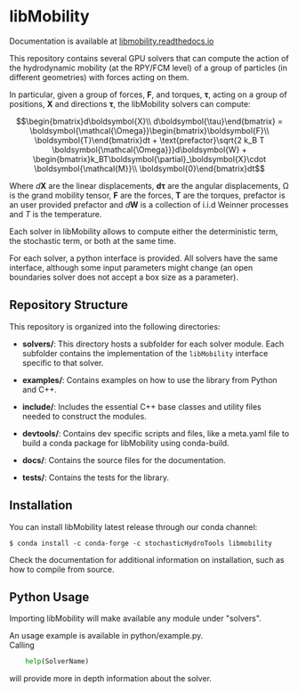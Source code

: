 # libMobility

Documentation is available at [libmobility.readthedocs.io](https://libmobility.readthedocs.io)  

This repository contains several GPU solvers that can compute the action of the hydrodynamic mobility (at the RPY/FCM level) of a group of particles (in different geometries) with forces acting on them.  

In particular, given a group of forces, $\boldsymbol{F}$, and torques, $\boldsymbol{\tau}$, acting on a group of positions, $\boldsymbol{X}$ and directions $\boldsymbol{\tau}$, the libMobility solvers can compute:

$$\begin{bmatrix}d\boldsymbol{X}\\
d\boldsymbol{\tau}\end{bmatrix} = \boldsymbol{\mathcal{\Omega}}\begin{bmatrix}\boldsymbol{F}\\
\boldsymbol{T}\end{bmatrix}dt + \text{prefactor}\sqrt{2 k_B T \boldsymbol{\mathcal{\Omega}}}d\boldsymbol{W} + \begin{bmatrix}k_BT\boldsymbol{\partial}_\boldsymbol{X}\cdot \boldsymbol{\mathcal{M}}\\ \boldsymbol{0}\end{bmatrix}dt$$  


Where $d\boldsymbol{X}$ are the linear displacements, $\boldsymbol{d\tau}$ are the angular displacements, $\boldsymbol{\mathcal{\Omega}}$ is the grand mobility tensor, $\boldsymbol{F}$ are the forces, $\boldsymbol{T}$ are the torques, $\text{prefactor}$ is an user provided prefactor and $d\boldsymbol{W}$ is a collection of i.i.d Weinner processes and $T$ is the temperature.

Each solver in libMobility allows to compute either the deterministic term, the stochastic term, or both at the same time.  

For each solver, a python interface is provided. All solvers have the same interface, although some input parameters might change (an open boundaries solver does not accept a box size as a parameter).  

## Repository Structure  

This repository is organized into the following directories:  

- **solvers/**: This directory hosts a subfolder for each solver module. Each subfolder contains the implementation of the `libMobility` interface specific to that solver.  

- **examples/**: Contains examples on how to use the library from Python and C++.  

- **include/**: Includes the essential C++ base classes and utility files needed to construct the modules.  

- **devtools/**: Contains dev specific scripts and files, like a meta.yaml file to build a conda package for libMobility using conda-build.  

- **docs/**: Contains the source files for the documentation.  

- **tests/**: Contains the tests for the library.  


## Installation

You can install libMobility latest release through our conda channel:

```shell
$ conda install -c conda-forge -c stochasticHydroTools libmobility
```

Check the documentation for additional information on installation, such as how to compile from source.


## Python Usage

Importing libMobility will make available any module under "solvers".  

An usage example is available in python/example.py.  
Calling
```python
	help(SolverName)
```
will provide more in depth information about the solver.  
